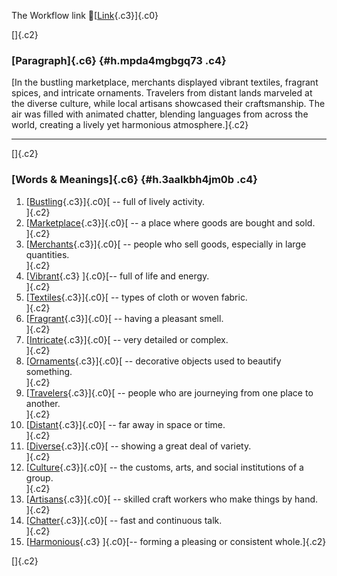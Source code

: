 The Workflow link
👏[[Link](https://www.google.com/url?q=http://www.google.com&sa=D&source=editors&ust=1757983174245035&usg=AOvVaw3QA2TZa9GTnHsLUPj77YJm){.c3}]{.c0}

[]{.c2}

### [Paragraph]{.c6} {#h.mpda4mgbgq73 .c4}

[In the bustling marketplace, merchants displayed vibrant textiles,
fragrant spices, and intricate ornaments. Travelers from distant lands
marveled at the diverse culture, while local artisans showcased their
craftsmanship. The air was filled with animated chatter, blending
languages from across the world, creating a lively yet harmonious
atmosphere.]{.c2}

------------------------------------------------------------------------

[]{.c2}

### [Words & Meanings]{.c6} {#h.3aalkbh4jm0b .c4}

1.  [[Bustling](https://www.google.com/url?q=http://www.google.com&sa=D&source=editors&ust=1757983174245638&usg=AOvVaw12_k0bMXsGGbCaZnqtKtAQ){.c3}]{.c0}[ --
    full of lively activity.\
    ]{.c2}
2.  [[Marketplace](https://www.google.com/url?q=http://www.google.com&sa=D&source=editors&ust=1757983174245757&usg=AOvVaw1VGamMuEplNt43fjMf0wNK){.c3}]{.c0}[ --
    a place where goods are bought and sold.\
    ]{.c2}
3.  [[Merchants](https://www.google.com/url?q=http://www.google.com&sa=D&source=editors&ust=1757983174245867&usg=AOvVaw1DlhYINpm3IFpo5lLFqMkp){.c3}]{.c0}[ --
    people who sell goods, especially in large quantities.\
    ]{.c2}
4.  [[Vibrant](https://www.google.com/url?q=http://www.google.com&sa=D&source=editors&ust=1757983174245995&usg=AOvVaw3hWvJZkEefR5DvoaS3l3Au){.c3}
    ]{.c0}[-- full of life and energy.\
    ]{.c2}
5.  [[Textiles](https://www.google.com/url?q=http://www.google.com&sa=D&source=editors&ust=1757983174246086&usg=AOvVaw3ufUTyT-0quypKhqdlBy5u){.c3}]{.c0}[ --
    types of cloth or woven fabric.\
    ]{.c2}
6.  [[Fragrant](https://www.google.com/url?q=http://www.google.com&sa=D&source=editors&ust=1757983174246183&usg=AOvVaw0Rtm4QNScnH8yz3sdN7GPp){.c3}]{.c0}[ --
    having a pleasant smell.\
    ]{.c2}
7.  [[Intricate](https://www.google.com/url?q=http://www.google.com&sa=D&source=editors&ust=1757983174246279&usg=AOvVaw2u_acXRJAQ-50P5lwHz3AQ){.c3}]{.c0}[ --
    very detailed or complex.\
    ]{.c2}
8.  [[Ornaments](https://www.google.com/url?q=http://www.google.com&sa=D&source=editors&ust=1757983174246404&usg=AOvVaw1XrjjIpZIMk5riXUGZVmdq){.c3}]{.c0}[ --
    decorative objects used to beautify something.\
    ]{.c2}
9.  [[Travelers](https://www.google.com/url?q=http://www.google.com&sa=D&source=editors&ust=1757983174246521&usg=AOvVaw0Ff8c7ExB9_Pa_D-TIKCqR){.c3}]{.c0}[ --
    people who are journeying from one place to another.\
    ]{.c2}
10. [[Distant](https://www.google.com/url?q=http://www.google.com&sa=D&source=editors&ust=1757983174246638&usg=AOvVaw2eYW2erTl05dHniOrW4SgT){.c3}]{.c0}[ --
    far away in space or time.\
    ]{.c2}
11. [[Diverse](https://www.google.com/url?q=http://www.google.com&sa=D&source=editors&ust=1757983174246729&usg=AOvVaw2mGG-AjmMsEYIgiaeC3clO){.c3}]{.c0}[ --
    showing a great deal of variety.\
    ]{.c2}
12. [[Culture](https://www.google.com/url?q=http://www.google.com&sa=D&source=editors&ust=1757983174246823&usg=AOvVaw0fbdwxUGlWuSUSEBWbQke6){.c3}]{.c0}[ --
    the customs, arts, and social institutions of a group.\
    ]{.c2}
13. [[Artisans](https://www.google.com/url?q=http://www.google.com&sa=D&source=editors&ust=1757983174246936&usg=AOvVaw3b4cay4gSE64uQJjQ9XmlU){.c3}]{.c0}[ --
    skilled craft workers who make things by hand.\
    ]{.c2}
14. [[Chatter](https://www.google.com/url?q=http://www.google.com&sa=D&source=editors&ust=1757983174247051&usg=AOvVaw3KeGIJwwyLvcUDLQmFlDvA){.c3}]{.c0}[ --
    fast and continuous talk.\
    ]{.c2}
15. [[Harmonious](https://www.google.com/url?q=http://www.google.com&sa=D&source=editors&ust=1757983174247180&usg=AOvVaw1lqjaH2FqC1u4k9gUbBmdr){.c3}
    ]{.c0}[-- forming a pleasing or consistent whole.]{.c2}

[]{.c2}
